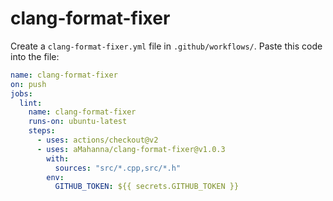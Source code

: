 # clang-format-fixer

Create a `clang-format-fixer.yml` file in `.github/workflows/`.
Paste this code into the file:

```yml
name: clang-format-fixer
on: push
jobs:
  lint:
    name: clang-format-fixer
    runs-on: ubuntu-latest
    steps:
      - uses: actions/checkout@v2
      - uses: aMahanna/clang-format-fixer@v1.0.3
        with:
          sources: "src/*.cpp,src/*.h"
        env:
          GITHUB_TOKEN: ${{ secrets.GITHUB_TOKEN }}
```
